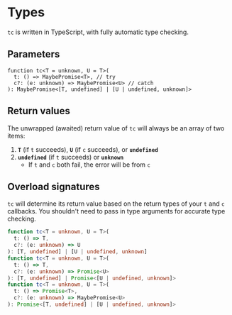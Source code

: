 # Types

`tc` is written in TypeScript, with fully automatic type checking.

## Parameters

```ts{2-3}
function tc<T = unknown, U = T>(
  t: () => MaybePromise<T>, // try
  c?: (e: unknown) => MaybePromise<U> // catch
): MaybePromise<[T, undefined] | [U | undefined, unknown]>
```

## Return values

The unwrapped (awaited) return value of `tc` will always be an array of two items:

1. **`T`** (if `t` succeeds), **`U`** (if `c` succeeds), or **`undefined`**
2. **`undefined`** (if `t` succeeds) or **`unknown`**
    - If `t` and `c` both fail, the error will be from `c`

## Overload signatures

`tc` will determine its return value based on the return types of your `t` and `c` callbacks. You shouldn't need to pass in type arguments for accurate type checking.

```ts
function tc<T = unknown, U = T>(
  t: () => T,
  c?: (e: unknown) => U
): [T, undefined] | [U | undefined, unknown]
function tc<T = unknown, U = T>(
  t: () => T,
  c?: (e: unknown) => Promise<U>
): [T, undefined] | Promise<[U | undefined, unknown]>
function tc<T = unknown, U = T>(
  t: () => Promise<T>,
  c?: (e: unknown) => MaybePromise<U>
): Promise<[T, undefined] | [U | undefined, unknown]>
```
